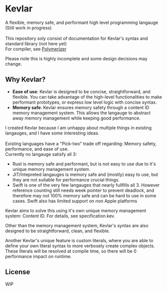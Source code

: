 # Kevlar
A flexible, memory safe, and performant high level programming langauge \
(Still work in progress) \
\
This repository soly consist of documentation for Kevlar's syntax and standard library (not here yet) \
For compiler, see [Polymerizer](https://github.com/BlackFuffey/Polymerizer)

Please note this is highly incomplete and some design decisions may change.

## Why Kevlar?
 - **Ease of use**: Kevlar is designed to be concise, straightforward, and flexible. You can take advantage of the high-level
                    functionalities to make performant prototypes, or express low level logic with concise syntax.  
 - **Memory safe**: Kevlar ensures memory safety through a content ID memory management system. This allows the langauge to
                    abstract away memory management while keeping good performance.

I created Kevlar because I am unhappy about multiple things in existing langauges, and I have some interesting ideas. \
\
Existing languages have a "Pick-two" trade off regarding: Memory safety, performance, and ease of use. \
Currently no langauge satisfy all 3: 
- Rust is memory safe and performant, but is not easy to use due to it's unique memory management system. 
- JIT/Intepreted langauges is memory safe and (mostly) easy to use, but they are not suitable for performance crucial things. 
- Swift is one of the very few langauges that nearly fullfills all 3. However reference counting still needs week pointer to prevent deadlock, and therefore may not 100% memory safe and can be hard to use in some cases. Swift also has limited support on non Apple platforms

Kevlar aims to solve this using it's own unique memory management system: Content ID. For details, see specification.kev.

Other than the memory management system, Kevlar's syntax are also designed to be straightforward, clean, and flexible. 

Another Kevlar's unique feature is custom literals, where you are able to define your own literal syntax to more verbosely create complex objects. These literals will be resolved at compile time, so there will be 0 performance impact on runtime.

## License
WIP
